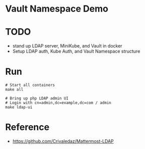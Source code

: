# Vault Namespace Demo

# TODO
- stand up LDAP server, MiniKube, and Vault in docker
- Setup LDAP auth, Kube Auth, and Vault Namespace structure

# Run

```shell
# Start all containers
make all

# Bring up php LDAP admin UI
# Login with cn=admin,dc=example,dc=com / admin
make ldap-ui
```

# Reference
- https://github.com/Crivaledaz/Mattermost-LDAP
